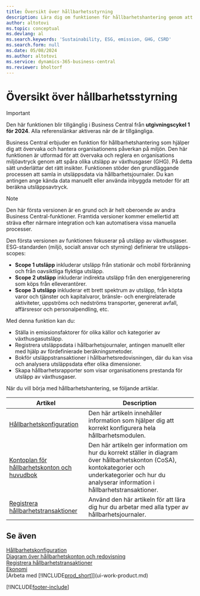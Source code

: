```yaml
---
title: Översikt över hållbarhetsstyrning
description: Lära dig om funktionen för hållbarhetshantering genom att använda den information och resurser som tillhandahålls.
author: altotovi
ms.topic: conceptual
ms.devlang: al
ms.search.keywords: 'Sustainability, ESG, emission, GHG, CSRD'
ms.search.form: null
ms.date: 05/08/2024
ms.author: altotovi
ms.service: dynamics-365-business-central
ms.reviewer: bholtorf
---
```


# Översikt över hållbarhetsstyrning

> [!IMPORTANT]
> Den här funktionen blir tillgänglig i Business Central från **utgivningscykel 1 för 2024**. Alla referenslänkar aktiveras när de är tillgängliga.

Business Central erbjuder en funktion för hållbarhetshantering som hjälper dig att övervaka och hantera organisationens påverkan på miljön. Den här funktionen är utformad för att övervaka och reglera en organisations miljöavtryck genom att spåra olika utsläpp av växthusgaser (GHG). På detta sätt underlättar det rätt insikter. Funktionen stöder den grundläggande processen att samla in utsläppsdata via hållbarhetsjournaler. Du kan antingen ange kända data manuellt eller använda inbyggda metoder för att beräkna utsläppsavtryck.

> [!NOTE]
> Den här första versionen är en grund och är helt oberoende av andra Business Central-funktioner. Framtida versioner kommer emellertid att sträva efter närmare integration och kan automatisera vissa manuella processer.

Den första versionen av funktionen fokuserar på utsläpp av växthusgaser. ESG-standarden (miljö, socialt ansvar och styrning) definierar tre utsläpps-scopes:

- **Scope 1 utsläpp** inkluderar utsläpp från stationär och mobil förbränning och från oavsiktliga flyktiga utsläpp.
- **Scope 2 utsläpp** inkluderar indirekta utsläpp från den energigenerering som köps från elleverantörer.
- **Scope 3 utsläpp** inkluderar ett brett spektrum av utsläpp, från köpta varor och tjänster och kapitalvaror, bränsle- och energirelaterade aktiviteter, uppströms och nedströms transporter, genererat avfall, affärsresor och personalpendling, etc.

Med denna funktion kan du:

- Ställa in emissionsfaktorer för olika källor och kategorier av växthusgasutsläpp.
- Registrera utsläppsdata i hållbarhetsjournaler, antingen manuellt eller med hjälp av fördefinierade beräkningsmetoder.
- Bokför utsläppstransaktioner i hållbarhetsredovisningen, där du kan visa och analysera utsläppsdata efter olika dimensioner.
- Skapa hållbarhetsrapporter som visar organisationens prestanda för utsläpp av växthusgaser.

När du vill börja med hållbarhetshantering, se följande artiklar.

| Artikel | Description |
|---------|-------------|
| [Hållbarhetskonfiguration](finance-sustainability-setup.md) | Den här artikeln innehåller information som hjälper dig att korrekt konfigurera hela hållbarhetsmodulen. |
| [Kontoplan för hållbarhetskonton och huvudbok](finance-sustainability-accounts-ledger.md) | Den här artikeln ger information om hur du korrekt ställer in diagram över hållbarhetskonton (CoSA), kontokategorier och underkategorier och hur du analyserar information i hållbarhetstransaktioner. |
| [Registrera hållbarhetstransaktioner](finance-sustainability-journal.md) | Använd den här artikeln för att lära dig hur du arbetar med alla typer av hållbarhetsjournaler. |

## Se även

[Hållbarhetskonfiguration](finance-sustainability-setup.md)  
[Diagram över hållbarhetskonton och redovisning](finance-sustainability-accounts-ledger.md)  
[Registrera hållbarhetstransaktioner](finance-sustainability-journal.md)  
[Ekonomi](finance.md)  
[Arbeta med [!INCLUDE[prod_short](includes/prod_short.md)]](ui-work-product.md)  

[!INCLUDE[footer-include](includes/footer-banner.md)]
